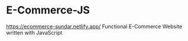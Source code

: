 # E-Commerce-JS
https://ecommerce-sundar.netlify.app/
Functional E-Commerce Website written with JavaScript
